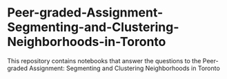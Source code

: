 # Peer-graded-Assignment-Segmenting-and-Clustering-Neighborhoods-in-Toronto
This repository contains notebooks that answer the questions to the Peer-graded Assignment: Segmenting and Clustering Neighborhoods in Toronto

